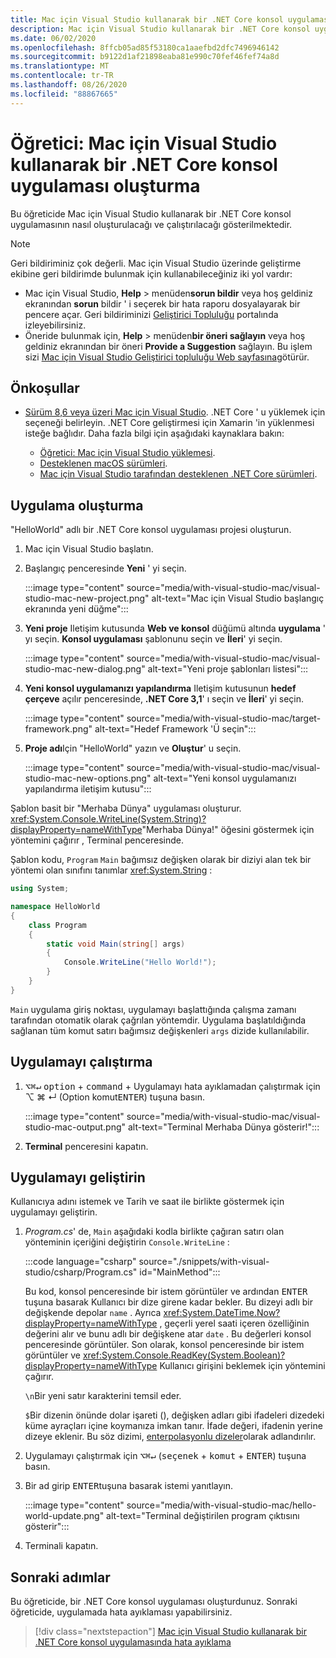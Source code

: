 ```yaml
---
title: Mac için Visual Studio kullanarak bir .NET Core konsol uygulaması oluşturma
description: Mac için Visual Studio kullanarak bir .NET Core konsol uygulaması oluşturmayı öğrenin.
ms.date: 06/02/2020
ms.openlocfilehash: 8ffcb05ad85f53180ca1aaefbd2dfc7496946142
ms.sourcegitcommit: b9122d1af21898eaba81e990c70fef46fef74a8d
ms.translationtype: MT
ms.contentlocale: tr-TR
ms.lasthandoff: 08/26/2020
ms.locfileid: "88867665"
---
```

# <a name="tutorial-create-a-net-core-console-application-using-visual-studio-for-mac"></a>Öğretici: Mac için Visual Studio kullanarak bir .NET Core konsol uygulaması oluşturma

Bu öğreticide Mac için Visual Studio kullanarak bir .NET Core konsol uygulamasının nasıl oluşturulacağı ve çalıştırılacağı gösterilmektedir.

> [!NOTE]
> Geri bildiriminiz çok değerli. Mac için Visual Studio üzerinde geliştirme ekibine geri bildirimde bulunmak için kullanabileceğiniz iki yol vardır:
>
> * Mac için Visual Studio, **Help**  >  menüden**sorun bildir** veya hoş geldiniz ekranından **sorun** bildir ' i seçerek bir hata raporu dosyalayarak bir pencere açar. Geri bildiriminizi [Geliştirici Topluluğu](https://developercommunity.visualstudio.com/spaces/8/index.html) portalında izleyebilirsiniz.
> * Öneride bulunmak için, **Help**  >  menüden**bir öneri sağlayın** veya hoş geldiniz ekranından bir öneri **Provide a Suggestion** sağlayın. Bu işlem sizi [Mac için Visual Studio Geliştirici topluluğu Web sayfasına](https://developercommunity.visualstudio.com/content/idea/post.html?space=41)götürür.

## <a name="prerequisites"></a>Önkoşullar

* [Sürüm 8,6 veya üzeri Mac için Visual Studio](https://visualstudio.microsoft.com/vs/mac/?utm_medium=microsoft&utm_source=docs.microsoft.com&utm_campaign=inline+link). .NET Core ' u yüklemek için seçeneği belirleyin. .NET Core geliştirmesi için Xamarin 'in yüklenmesi isteğe bağlıdır. Daha fazla bilgi için aşağıdaki kaynaklara bakın:

  * [Öğretici: Mac için Visual Studio yüklemesi](/visualstudio/mac/installation).
  * [Desteklenen macOS sürümleri](../install/dependencies.md?pivots=os-macos).
  * [Mac için Visual Studio tarafından desteklenen .NET Core sürümleri](/visualstudio/mac/net-core-support).

## <a name="create-the-app"></a>Uygulama oluşturma

"HelloWorld" adlı bir .NET Core konsol uygulaması projesi oluşturun.

1. Mac için Visual Studio başlatın.

1. Başlangıç penceresinde **Yeni** ' yi seçin.

   :::image type="content" source="media/with-visual-studio-mac/visual-studio-mac-new-project.png" alt-text="Mac için Visual Studio başlangıç ekranında yeni düğme":::

1. **Yeni proje** Iletişim kutusunda **Web ve konsol** düğümü altında **uygulama** ' yı seçin. **Konsol uygulaması** şablonunu seçin ve **İleri**' yi seçin.

   :::image type="content" source="media/with-visual-studio-mac/visual-studio-mac-new-dialog.png" alt-text="Yeni proje şablonları listesi":::

1. **Yeni konsol uygulamanızı yapılandırma** Iletişim kutusunun **hedef çerçeve** açılır penceresinde, **.NET Core 3,1**' ı seçin ve **İleri**' yi seçin.

   :::image type="content" source="media/with-visual-studio-mac/target-framework.png" alt-text="Hedef Framework 'Ü seçin":::

1. **Proje adı**Için "HelloWorld" yazın ve **Oluştur**' u seçin.

   :::image type="content" source="media/with-visual-studio-mac/visual-studio-mac-new-options.png" alt-text="Yeni konsol uygulamanızı yapılandırma iletişim kutusu":::

Şablon basit bir "Merhaba Dünya" uygulaması oluşturur. <xref:System.Console.WriteLine(System.String)?displayProperty=nameWithType>"Merhaba Dünya!" öğesini göstermek için yöntemini çağırır , Terminal penceresinde.

Şablon kodu, `Program` `Main` bağımsız değişken olarak bir diziyi alan tek bir yöntemi olan sınıfını tanımlar <xref:System.String> :

```csharp
using System;

namespace HelloWorld
{
    class Program
    {
        static void Main(string[] args)
        {
            Console.WriteLine("Hello World!");
        }
    }
}
```

`Main` uygulama giriş noktası, uygulamayı başlattığında çalışma zamanı tarafından otomatik olarak çağrılan yöntemdir. Uygulama başlatıldığında sağlanan tüm komut satırı bağımsız değişkenleri `args` dizide kullanılabilir.

## <a name="run-the-app"></a>Uygulamayı çalıştırma

1. <kbd>⌥</kbd><kbd>⌘</kbd><kbd>↵</kbd> <kbd>option</kbd> + <kbd>command</kbd> + Uygulamayı hata ayıklamadan çalıştırmak için ⌥ ⌘ ↵ (Option komut<kbd>ENTER</kbd>) tuşuna basın.

   :::image type="content" source="media/with-visual-studio-mac/visual-studio-mac-output.png" alt-text="Terminal Merhaba Dünya gösterir!":::

1. **Terminal** penceresini kapatın.

## <a name="enhance-the-app"></a>Uygulamayı geliştirin

Kullanıcıya adını istemek ve Tarih ve saat ile birlikte göstermek için uygulamayı geliştirin.

1. *Program.cs*' de, `Main` aşağıdaki kodla birlikte çağıran satırı olan yönteminin içeriğini değiştirin `Console.WriteLine` :

   :::code language="csharp" source="./snippets/with-visual-studio/csharp/Program.cs" id="MainMethod":::

   Bu kod, konsol penceresinde bir istem görüntüler ve ardından <kbd>ENTER</kbd> tuşuna basarak Kullanıcı bir dize girene kadar bekler. Bu dizeyi adlı bir değişkende depolar `name` . Ayrıca <xref:System.DateTime.Now?displayProperty=nameWithType> , geçerli yerel saati içeren özelliğinin değerini alır ve bunu adlı bir değişkene atar `date` . Bu değerleri konsol penceresinde görüntüler. Son olarak, konsol penceresinde bir istem görüntüler ve <xref:System.Console.ReadKey(System.Boolean)?displayProperty=nameWithType> Kullanıcı girişini beklemek için yöntemini çağırır.

   `\n`Bir yeni satır karakterini temsil eder.

   `$`Bir dizenin önünde dolar işareti (), değişken adları gibi ifadeleri dizedeki küme ayraçları içine koymanıza imkan tanır. İfade değeri, ifadenin yerine dizeye eklenir. Bu söz dizimi, [enterpolasyonlu dizeler](../../csharp/language-reference/tokens/interpolated.md)olarak adlandırılır.

1. Uygulamayı çalıştırmak için <kbd>⌥</kbd><kbd>⌘</kbd><kbd>↵</kbd> (<kbd>seçenek</kbd> + <kbd>komut</kbd> + <kbd>ENTER</kbd>) tuşuna basın.

1. Bir ad girip <kbd>ENTER</kbd>tuşuna basarak istemi yanıtlayın.

   :::image type="content" source="media/with-visual-studio-mac/hello-world-update.png" alt-text="Terminal değiştirilen program çıktısını gösterir":::

1. Terminali kapatın.

## <a name="next-steps"></a>Sonraki adımlar

Bu öğreticide, bir .NET Core konsol uygulaması oluşturdunuz. Sonraki öğreticide, uygulamada hata ayıklaması yapabilirsiniz.

> [!div class="nextstepaction"]
> [Mac için Visual Studio kullanarak bir .NET Core konsol uygulamasında hata ayıklama](debugging-with-visual-studio-mac.md)
